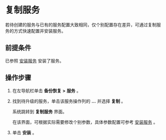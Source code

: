 复制服务
=========================

若待创建的服务与已有的服务配置大致相同，仅个别配置存在差异，可通过复制服务的方式快速配置并安装服务。

前提条件
-------------------------

已参照 [安装服务](../1000.manage-backup-and-recovery-service/200.installation-services.md) 安装了服务。

操作步骤
-------------------------

1. 在左导航栏单击 **备份恢复** **\>** **服务** 。

2. 找到待升级的服务，单击该服务操作列的 **...** 并选择 **复制** 。

   系统跳转到 **复制服务** 界面。

   在该界面，可根据实际需要修改个别参数，具体参数配置可参考 [安装服务](../1000.manage-backup-and-recovery-service/200.installation-services.md) 。

3. 单击 **安装** 。
